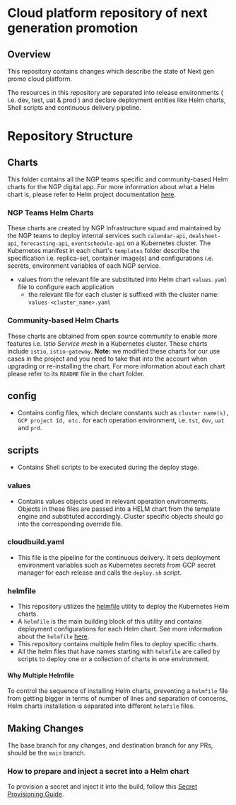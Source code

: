 # Cloud platform repository of next generation promotion  

## Overview
This repository contains changes which describe the state of Next gen promo cloud platform.

The resources in this repository are separated into release environments ( i.e. dev, test, uat & prod ) and declare deployment entities like Helm charts, Shell scripts and continuous delivery pipeline.

# Repository Structure

## Charts
This folder contains all the NGP teams specific and community-based Helm charts for the NGP digital app. For more information about what a Helm chart is, please refer to Helm project documentation [here](https://helm.sh/docs/topics/charts/).

### NGP Teams Helm Charts

These charts are created by NGP Infrastructure squad and maintained by the NGP teams to deploy internal services such `calendar-api`, `dealsheet-api`, `forecasting-api`, `eventschedule-api` on a Kubernetes cluster. The Kubernetes manifest in each chart's `templates` folder describe the specification i.e. replica-set, container image(s) and configurations i.e. secrets, environment variables of each NGP service. 
- values from the relevant file are substituted into Helm chart `values.yaml` file to configure each application
    - the relevant file for each cluster is suffixed with the cluster name: `values-<cluster_name>.yaml`

### Community-based Helm Charts

These charts are obtained from open source community to enable more features i.e. *Istio Service mesh* in a Kubernetes cluster. These charts include `istio`, `istio-gateway`.
**Note:**  we modified these charts for our use cases in the project and you need to take that into the account when upgrading or re-installing the chart. For more information about each chart please refer to its `README` file in the chart folder.     


## config  
- Contains config files, which declare constants such as `cluster name(s), GCP project Id, etc.` for each operation environment, i.e. `tst`, `dev`, `uat` and `prd`.

## scripts
- Contains Shell scripts to be executed during the deploy stage.

### values
- Contains values objects used in relevant operation environments.  Objects in these files are passed into a HELM 
chart from the template engine and substituted accordingly. Cluster specific objects should go into the corresponding override file.

### cloudbuild.yaml
- This file is the pipeline for the continuous delivery. It sets deployment environment variables such as Kubernetes secrets from GCP secret manager for each release and calls the `deploy.sh` script.

### helmfile  
- This repository utilizes the [helmfile](https://github.com/helmfile/helmfile) utility to deploy the Kubernetes Helm charts.
- A `helmfile` is the main building block of this utility and contains deployment configurations for each Helm chart. See more information about the `helmfile` [here](https://helmfile.readthedocs.io/en/latest/#configuration).
- This repository contains multiple helm files to deploy specific charts.
- All the helm files that have names starting with `helmfile` are called by scripts to deploy one or a collection of charts in one environment.

#### Why Multiple Helmfile
To control the sequence of installing Helm charts, preventing a `helmfile` file from getting bigger in terms of number of lines and separation of concerns, Helm charts installation is separated into different `helmfile` files.

## Making Changes

The base branch for any changes, and destination branch for any PRs, should be the `main` branch.

### How to prepare and inject a secret into a Helm chart

To provision a secret and inject it into the build, follow this [Secret Provisioning Guide](https://woolworths-agile.atlassian.net/wiki/spaces/NGP/pages/32258916745/Secret+Provisioning+Guide).